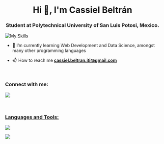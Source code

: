 <h1 align="center">Hi 👋, I'm Cassiel Beltrán</h1>
<h3 align="center">Student at Polytechnical University of San Luis Potosi, Mexico.</h3>

[![My Skills](https://skillicons.dev/icons?i=js,html,css,wasm)](https://skillicons.dev)

- 🌱 I’m currently learning Web Development and Data Science, amongst many other programming languages

- 📫 How to reach me **cassiel.beltran.iti@gmail.com**

<br>

<h3 align="left">Connect with me:</h3>
<p align="left">
  <a href="https://www.linkedin.com/in/cassiel-beltr%C3%A1n-grimaldo-5472b422a/" target="blank"><img align="center"
       <img src="https://skillicons.dev/icons?i=linkedin,twitter" />
</p>

<br>

<h3 align="left">Languages and Tools:</h3>
<p align="left">
  <a href="https://skillicons.dev">
    <img src="https://skillicons.dev/icons?i=git,bash,github,c,bash" />
  </a>
</p>
<p align="left">
  <a href="https://skillicons.dev">
    <img src="https://skillicons.dev/icons?i=cpp,html,js,css,py" />
  </a>
</p>

<br>


